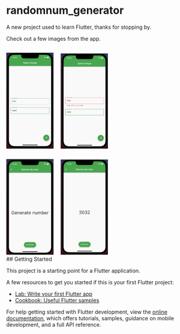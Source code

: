 # randomnum_generator

A new project used to learn Flutter, thanks for stopping by.

Check out a few images from the app.

<img src="assets/HomeScreen.png" alt="Home Screen" width=25% title="Home Screen" style="margin-top:15px;margin-right:15px">
<img src="assets/Validation.png" alt="Home Screen" width=25% title="Validation"> <br/>
<img src="assets/GeneratePage.png" alt="Home Screen" width=25% title="Generate Page" style="margin-top:25px; margin-right:15px">
<img src="assets/RandomNumPage.png" alt="Home Screen" width=25% title="Randomize Page">


<br/>
## Getting Started

This project is a starting point for a Flutter application.

A few resources to get you started if this is your first Flutter project:

- [Lab: Write your first Flutter app](https://docs.flutter.dev/get-started/codelab)
- [Cookbook: Useful Flutter samples](https://docs.flutter.dev/cookbook)

For help getting started with Flutter development, view the
[online documentation](https://docs.flutter.dev/), which offers tutorials,
samples, guidance on mobile development, and a full API reference.
